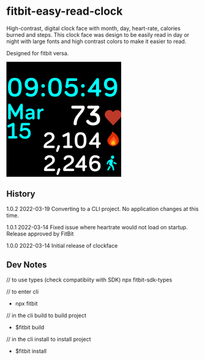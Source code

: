 # fitbit-easy-read-clock

High-contrast, digital clock face with month, day, heart-rate, calories burned and steps. This clock face was design to be easily read in day or night with large fonts and high contrast colors to make it easier to read.

Designed for fitbit versa.

![Screenshot](https://raw.githubusercontent.com/carl87gt/fitbit-easy-read-clock/main/build/screenshots/Easy-read-clock-screenshot.png)

## History

1.0.2 2022-03-19 Converting to a CLI project. No application changes at this time.

1.0.1 2022-03-14 Fixed issue where heartrate would not load on startup. Release approved by FitBit

1.0.0 2022-03-14 Initial release of clockface

## Dev Notes

// to use types (check compatibiity with SDK)
npx fitbit-sdk-types

// to enter cli
- npx fitbit 

// in the cli build to build project
- $fitbit build

// in the cli install to install project
- $fitbit install